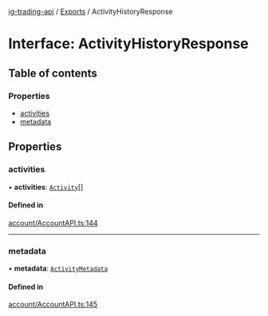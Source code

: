 [ig-trading-api](../README.md) / [Exports](../modules.md) / ActivityHistoryResponse

# Interface: ActivityHistoryResponse

## Table of contents

### Properties

- [activities](ActivityHistoryResponse.md#activities)
- [metadata](ActivityHistoryResponse.md#metadata)

## Properties

### activities

• **activities**: [`Activity`](Activity.md)[]

#### Defined in

[account/AccountAPI.ts:144](https://github.com/bennycode/ig-trading-api/blob/c7d6810/src/account/AccountAPI.ts#L144)

---

### metadata

• **metadata**: [`ActivityMetadata`](ActivityMetadata.md)

#### Defined in

[account/AccountAPI.ts:145](https://github.com/bennycode/ig-trading-api/blob/c7d6810/src/account/AccountAPI.ts#L145)
